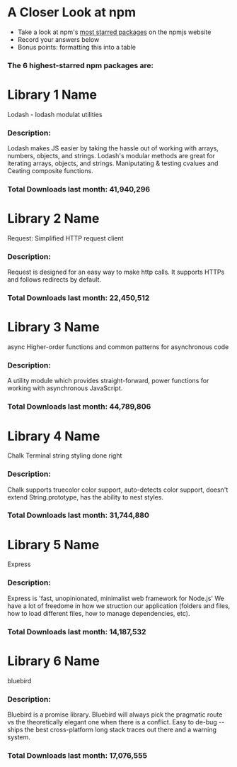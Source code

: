 # A Closer Look at npm
- Take a look at npm's [most starred packages](https://www.npmjs.com/browse/star) on the npmjs website
- Record your answers below
- Bonus points: formatting this into a table

### The 6 highest-starred npm packages are:

# Library 1 Name
Lodash - lodash modulat utilities

### Description:
Lodash makes JS easier by taking the hassle out of working with arrays, numbers, objects, and strings. Lodash's modular methods are great for iterating arrays, objects, and strings. Maniputating & testing cvalues and Ceating composite functions. 

### Total Downloads last month: 41,940,296

# Library 2 Name
Request:
Simplified HTTP request client

### Description:
Request is designed for an easy way to make http calls. It supports HTTPs and follows redirects by default. 

### Total Downloads last month: 22,450,512

# Library 3 Name
async
Higher-order functions and common patterns for asynchronous code

### Description:
A utility module which provides straight-forward, power functions for working with asynchronous JavaScript. 

### Total Downloads last month: 44,789,806 

# Library 4 Name
Chalk
Terminal string styling done right

### Description:
Chalk supports truecolor color support, auto-detects color support, doesn't extend String.prototype, has the ability to nest styles. 

### Total Downloads last month: 31,744,880

# Library 5 Name
Express

### Description: 
Express is 'fast, unopinionated, minimalist web framework for Node.js' We have a lot of freedome in how we struction our application (folders and files, how to load different files, how to manage dependencies, etc).

### Total Downloads last month:  14,187,532


# Library 6 Name
bluebird

### Description:
Bluebird is a promise library. Bluebird will always pick the pragmatic route vs the theoretically elegant one when there is a conflict. Easy to de-bug -- ships the best cross-platform long stack traces out there and a warning system.

### Total Downloads last month: 17,076,555
